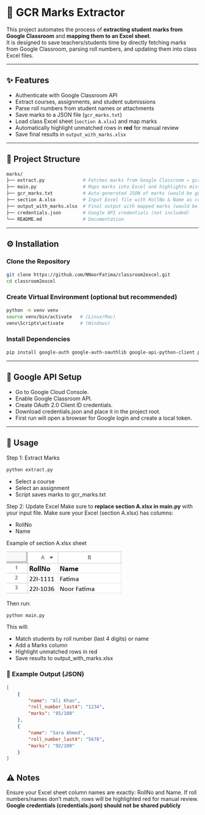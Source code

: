 # 📘 GCR Marks Extractor

This project automates the process of **extracting student marks from Google Classroom** and **mapping them to an Excel sheet**.  
It is designed to save teachers/students time by directly fetching marks from Google Classroom, parsing roll numbers, and updating them into class Excel files.

---

## ✨ Features
-  Authenticate with Google Classroom API  
-  Extract courses, assignments, and student submissions  
-  Parse roll numbers from student names or attachments  
-  Save marks to a JSON file (`gcr_marks.txt`)  
-  Load class Excel sheet (`section A.xlsx`) and map marks  
-  Automatically highlight unmatched rows in **red** for manual review  
-  Save final results in `output_with_marks.xlsx`  

---

## 📂 Project Structure
```bash
marks/
├── extract.py              # Fetches marks from Google Classroom → gcr_marks.txt
├── main.py                 # Maps marks into Excel and highlights missing matches
├── gcr_marks.txt           # Auto-generated JSON of marks (would be generated when extract.py is executed)
├── section A.xlsx          # Input Excel file with RollNo & Name as columns (your input file)
├── output_with_marks.xlsx  # Final output with mapped marks (would be generated when main.py is executed)
├── credentials.json        # Google API credentials (not included)
└── README.md               # Documentation
```
---

## ⚙️ Installation

### Clone the Repository
```bash
git clone https://github.com/NNoorFatima/classroom2excel.git
cd classroom2excel
```
### Create Virtual Environment (optional but recommended)
```bash
python -m venv venv
source venv/bin/activate   # (Linux/Mac)
venv\Scripts\activate      # (Windows)
```

### Install Dependencies
```bash 
pip install google-auth google-auth-oauthlib google-api-python-client pandas openpyxl
```
---

## 🔑 Google API Setup
- Go to Google Cloud Console.
- Enable Google Classroom API.
- Create OAuth 2.0 Client ID credentials.
- Download credentials.json and place it in the project root.
- First run will open a browser for Google login and create a local token.

---
## 🚀 Usage
Step 1: Extract Marks
```bash 
python extract.py
```

- Select a course
- Select an assignment
- Script saves marks to gcr_marks.txt

Step 2: Update Excel
Make sure to **replace section A.xlsx in main.py** with your input file.
Make sure your Excel (section A.xlsx) has columns:
- RollNo
- Name

Example of section A.xlsx sheet

![Screenshot](example.png)


Then run:
```bash 
python main.py
```

This will:
- Match students by roll number (last 4 digits) or name
- Add a Marks column
- Highlight unmatched rows in red
- Save results to output_with_marks.xlsx

### 📝 Example Output (JSON)
```json
[
    {
        "name": "Ali Khan",
        "roll_number_last4": "1234",
        "marks": "85/100"
    },
    {
        "name": "Sara Ahmed",
        "roll_number_last4": "5678",
        "marks": "92/100"
    }
]
```

## ⚠️ Notes

Ensure your Excel sheet column names are exactly: RollNo and Name.
If roll numbers/names don’t match, rows will be highlighted red for manual review. **Google credentials (credentials.json) should not be shared publicly**